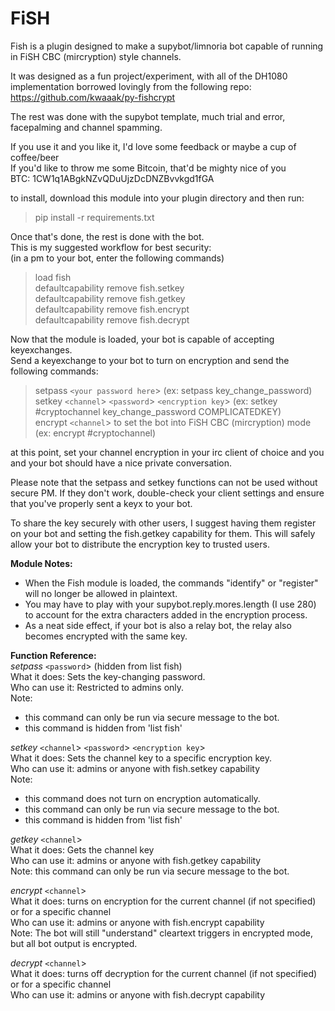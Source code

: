 # FiSH

Fish is a plugin designed to make a supybot/limnoria bot capable of running in FiSH CBC (mircryption) style channels.

It was designed as a fun project/experiment, with all of the DH1080 implementation borrowed lovingly from the following repo:  
https://github.com/kwaaak/py-fishcrypt

The rest was done with the supybot template, much trial and error, facepalming and channel spamming.

If you use it and you like it, I'd love some feedback or maybe a cup of coffee/beer  
If you'd like to throw me some Bitcoin, that'd be mighty nice of you  
BTC: 1CW1q1ABgkNZvQDuUjzDcDNZBvvkgd1fGA

to install, download this module into your plugin directory and then run:  
>pip install -r requirements.txt

Once that's done, the rest is done with the bot.  
This is my suggested workflow for best security:  
(in a pm to your bot, enter the following commands)  
>load fish  
>defaultcapability remove fish.setkey  
>defaultcapability remove fish.getkey  
>defaultcapability remove fish.encrypt  
>defaultcapability remove fish.decrypt  

Now that the module is loaded, your bot is capable of accepting keyexchanges.  
Send a keyexchange to your bot to turn on encryption and send the following commands:  
>setpass `<your password here`> (ex: setpass key_change_password)  
>setkey `<channel`> `<password`> `<encryption key`> (ex: setkey #cryptochannel key_change_password COMPLICATEDKEY)  
>encrypt `<channel`> to set the bot into FiSH CBC (mircryption) mode (ex: encrypt #cryptochannel)  

at this point, set your channel encryption in your irc client of choice and you and your bot should have a nice private conversation.

Please note that the setpass and setkey functions can not be used without secure PM. If they don't work, double-check your client settings and ensure that you've properly sent a keyx to your bot.

To share the key securely with other users, I suggest having them register on your bot and setting the fish.getkey capability for them. This will safely allow your bot to distribute the encryption key to trusted users.

**Module Notes:**  
- When the Fish module is loaded, the commands "identify" or "register" will no longer be allowed in plaintext.  
- You may have to play with your supybot.reply.mores.length (I use 280) to account for the extra characters added in the encryption process.  
- As a neat side effect, if your bot is also a relay bot, the relay also becomes encrypted with the same key.

**Function Reference:**  
*setpass* `<password`> (hidden from list fish)  
What it does: Sets the key-changing password.  
Who can use it: Restricted to admins only.  
Note: 
- this command can only be run via secure message to the bot.   
- this command is hidden from 'list fish'

*setkey* `<channel`> `<password`> `<encryption key`>  
What it does: Sets the channel key to a specific encryption key.  
Who can use it: admins or anyone with fish.setkey capability  
Note: 
- this command does not turn on encryption automatically.  
- this command can only be run via secure message to the bot.
- this command is hidden from 'list fish'

*getkey* `<channel`>  
What it does: Gets the channel key  
Who can use it: admins or anyone with fish.getkey capability  
Note: this command can only be run via secure message to the bot.  

*encrypt* `<channel`>  
What it does: turns on encryption for the current channel (if not specified) or for a specific channel  
Who can use it: admins or anyone with fish.encrypt capability  
Note: The bot will still "understand" cleartext triggers in encrypted mode, but all bot output is encrypted.  

*decrypt* `<channel`>  
What it does: turns off decryption for the current channel (if not specified) or for a specific channel  
Who can use it: admins or anyone with fish.decrypt capability  
